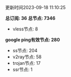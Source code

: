 更新时间2023-09-18 11:10:25

**总订阅: 36**
**总节点: 7346**
- vless节点: 8

**google ping有效节点: 280**
- ss节点: 204
- v2ray节点: 58
- trojan节点: 17
- ssr节点: 1
